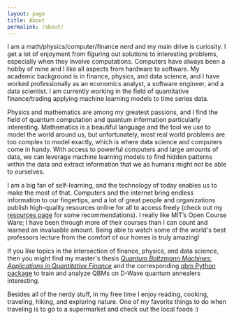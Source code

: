 ```yaml
---
layout: page
title: About
permalink: /about/
---
```


I am a math/physics/computer/finance nerd and my main drive is curiosity.
I get a lot of enjoyment from figuring out solutions to interesting problems, especially when they involve computations.
Computers have always been a hobby of mine and I like all aspects from hardware to software.
My academic background is in finance, physics, and data science, and I have worked professionally as an economics analyst, a software engineer, and a data scientist.
I am currently working in the field of quantitative finance/trading applying machine learning models to time series data.

Physics and mathematics are among my greatest passions, and I find the field of quantum computation and quantum information particularly interesting.
Mathematics is a beautiful language and the tool we use to model the world around us, but unfortunately, most real world problems are too complex to model exactly, which is where data science and computers come in handy.
With access to powerful computers and large amounts of data, we can leverage machine learning models to find hidden patterns within the data and extract information that we as humans might not be able to ourselves.

I am a big fan of self-learning, and the technology of today enables us to make the most of that. Computers and the internet bring endless information to our fingertips, and a lot of great people and organizations publish high-quality resources online for all to access freely (check out my [resources page](/resources) for some recommendations).
I really like MIT’s Open Course Ware; I have been through more of their courses than I can count and learned an invaluable amount.
Being able to watch some of the world's best professors lecture from the comfort of our homes is truly amazing!

If you like topics in the intersection of finance, physics, and data science, then you might find my master's thesis [*Quantum Boltzmann Machines: Applications in Quantitative Finance*](https://arxiv.org/abs/2301.13295) and the corresponding [qbm Python package](https://github.com/cameronperot/qbm/) to train and analyze QBMs on D-Wave quantum annealers interesting.

Besides all of the nerdy stuff, in my free time I enjoy reading, cooking, traveling, hiking, and exploring nature. One of my favorite things to do when traveling is to go to a supermarket and check out the local foods :)
